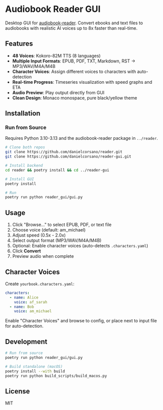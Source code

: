 # Audiobook Reader GUI

Desktop GUI for [audiobook-reader](https://github.com/danielcorsano/reader). Convert ebooks and text files to audiobooks with realistic AI voices up to 8x faster than real-time.

## Features

- **48 Voices**: Kokoro-82M TTS (8 languages)
- **Multiple Input Formats**: EPUB, PDF, TXT, Markdown, RST → MP3/WAV/M4A/M4B
- **Character Voices**: Assign different voices to characters with auto-detection
- **Real-time Progress**: Timeseries visualization with speed graphs and ETA
- **Audio Preview**: Play output directly from GUI
- **Clean Design**: Monaco monospace, pure black/yellow theme

## Installation

### Run from Source

Requires Python 3.10-3.13 and the audiobook-reader package in `../reader`.

```bash
# Clone both repos
git clone https://github.com/danielcorsano/reader.git
git clone https://github.com/danielcorsano/reader-gui.git

# Install backend
cd reader && poetry install && cd ../reader-gui

# Install GUI
poetry install

# Run
poetry run python reader_gui/gui.py
```

## Usage

1. Click "Browse..." to select EPUB, PDF, or text file
2. Choose voice (default: am_michael)
3. Adjust speed (0.5x - 2.0x)
4. Select output format (MP3/WAV/M4A/M4B)
5. Optional: Enable character voices (auto-detects `.characters.yaml`)
6. Click **Convert**
7. Preview audio when complete

## Character Voices

Create `yourbook.characters.yaml`:
```yaml
characters:
  - name: Alice
    voice: af_sarah
  - name: Bob
    voice: am_michael
```

Enable "Character Voices" and browse to config, or place next to input file for auto-detection.

## Development

```bash
# Run from source
poetry run python reader_gui/gui.py

# Build standalone (macOS)
poetry install --with build
poetry run python build_scripts/build_macos.py
```

## License

MIT
